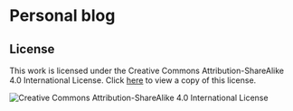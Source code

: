 # Personal blog

## License

This work is licensed under the Creative Commons Attribution-ShareAlike 4.0 International License. Click [here](http://creativecommons.org/licenses/by-sa/4.0/) to view a copy of this license.

![Creative Commons Attribution-ShareAlike 4.0 International License](https://i.creativecommons.org/l/by-sa/4.0/88x31.png)

